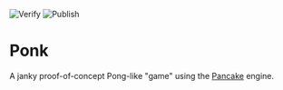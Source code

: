 ![Verify](https://github.com/kkorolyov/ponk/workflows/verify/badge.svg)
![Publish](https://github.com/kkorolyov/ponk/workflows/publish/badge.svg)

# Ponk
A janky proof-of-concept Pong-like "game" using the [Pancake](https://github.com/kkorolyov/pancake) engine. 
